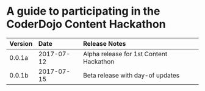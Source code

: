 # A guide to participating in the CoderDojo Content Hackathon

| Version | Date | Release Notes |
| :--- | :--- | :--- |
| 0.0.1a | 2017-07-12 | Alpha release for 1st Content Hackathon |
| 0.0.1b | 2017-07-15 | Beta release with day-of updates |



